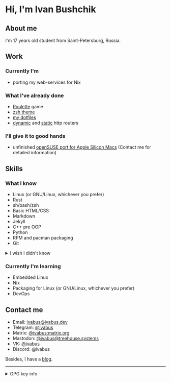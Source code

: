 
# Hi, I'm Ivan Bushchik


## About me

I'm 17 years old student from Saint-Petersburg, Russia.

## Work

### Currently I'm
- porting my web-services for Nix

### What I've already done
- [Roulette](https://github.com/ivabus/roulette) game
- [zsh theme](https://github.com/ivabus/ivabus-zsh-theme)
- [my dotfiles](https://github.com/ivabus/ivabus-dotfiles)
- [dynamic](https://github.com/ivabus/aliurl) and [static](https://github.com/ivabus/urouter) http routers

### I'll give it to good hands

- unfinished [openSUSE port for Apple Silicon Macs](https://github.com/ivabus/asahi-opensuse) (Contact me for detailed information)

## Skills

### What I know

- Linux (or GNU/Linux, whichever you prefer)
- Rust
- sh/bash/zsh
- Basic HTML/CSS
- Markdown
- Jekyll 
- C++ pre OOP
- Python
- RPM and pacman packaging
- Git
<details>
  <summary>I wish I didn't know</summary><br>
  
  - Visual Basic .NET
</details>

### Currently I'm learning

- Embedded Linux
- Nix
- Packaging for Linux (or GNU/Linux, whichever you prefer)
- DevOps

## Contact me
- Email: <ivabus@ivabus.dev>
- Telegram: [@ivabus](https://ivabus.t.me)
- Matrix: [@ivabus:matrix.org](https://matrix.to/#/@ivabus:matrix.org)
- Mastodon: [@ivabus\@treehouse.systems](https://social.treehouse.systems/@ivabus)
- VK: [@ivabus](https://vk.com/ivabus)
- Discord: @ivabus

Besides, I have a [blog](https://ivabus.dev).

---
<details>
  <summary>GPG key info</summary>
  
  Key ID (sign): `2F16FBF3262E090C`<br>
  Key ID (encrypt): `75D13F197C64C9B2`<br>
  Key ID (sign) (revoked): `9F6DDABE11A2674D`<br>
  Key ID (encrypt) (revoked): `F2D682FB55D16001`<br>
  Fingerprint: `5F8E 8C32 261C 2CA7 D680 792D D146 2CE6 C2FF 77CE`

  - [keyserver.ubuntu.com](http://keyserver.ubuntu.com/pks/lookup?op=get&search=0x5f8e8c32261c2ca7d680792dd1462ce6c2ff77ce)
  - [keys.openpgp.org](https://keys.openpgp.org/vks/v1/by-fingerprint/5F8E8C32261C2CA7D680792DD1462CE6C2FF77CE)
  <details>
  <summary>Revoken key `3E4E9C7D66E44BF7`</summary>
    Key ID: `3E4E9C7D66E44BF7`<br>
    Fingerprint: `77F2 CF96 4D0A 9F5B A3DE 3D31 3E4E 9C7D 66E4 4BF7`

- [keyserver.ubuntu.com](http://keyserver.ubuntu.com/pks/lookup?op=get&search=0x77f2cf964d0a9f5ba3de3d313e4e9c7d66e44bf7)
  </details>
</details>
